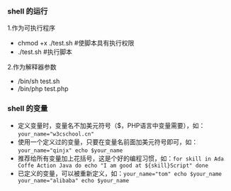 ### shell 的运行
1.作为可执行程序
- chmod +x ./test.sh  #使脚本具有执行权限
- ./test.sh  #执行脚本    

2.作为解释器参数
- /bin/sh test.sh
- /bin/php test.php
### shell 的变量
- 定义变量时，变量名不加美元符号（$，PHP语言中变量需要），如：`your_name="w3cschool.cn"`
- 使用一个定义过的变量，只要在变量名前面加美元符号即可，如：`your_name="qinjx" echo $your_name`
- 推荐给所有变量加上花括号，这是个好的编程习惯，如：`for skill in Ada Coffe Action Java do echo "I am good at ${skill}Script" done`
- 已定义的变量，可以被重新定义，如：`your_name="tom" echo $your_name your_name="alibaba" echo $your_name`
